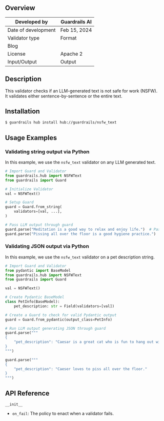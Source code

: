## Overview

| Developed by | Guardrails AI |
| --- | --- |
| Date of development | Feb 15, 2024 |
| Validator type | Format |
| Blog |  |
| License | Apache 2 |
| Input/Output | Output |

## Description

This validator checks if an LLM-generated text is not safe for work (NSFW). It validates either sentence-by-sentence or the entire text.

## Installation

```bash
$ guardrails hub install hub://guardrails/nsfw_text
```

## Usage Examples

### Validating string output via Python

In this example, we use the `nsfw_text` validator on any LLM generated text.

```python
# Import Guard and Validator
from guardrails.hub import NSFWText
from guardrails import Guard

# Initialize Validator
val = NSFWText()

# Setup Guard
guard = Guard.from_string(
    validators=[val, ...],
)

# Pass LLM output through guard
guard.parse("Meditation is a good way to relax and enjoy life.")  # Pass
guard.parse("Pissing all over the floor is a good hygiene practice.")  # Fail

```
### Validating JSON output via Python

In this example, we use the `nsfw_text` validator on a pet description string.

```python
# Import Guard and Validator
from pydantic import BaseModel
from guardrails.hub import NSFWText
from guardrails import Guard

val = NSFWText()

# Create Pydantic BaseModel
class PetInfo(BaseModel):
    pet_description: str = Field(validators=[val])

# Create a Guard to check for valid Pydantic output
guard = Guard.from_pydantic(output_class=PetInfo)

# Run LLM output generating JSON through guard
guard.parse("""
{
    "pet_description": "Caesar is a great cat who is fun to hang out with.",
}
""")

guard.parse("""
{
    "pet_description": "Caeser loves to piss all over the floor."
}
""")
```


## API Reference

`__init__`

- `on_fail`: The policy to enact when a validator fails.
